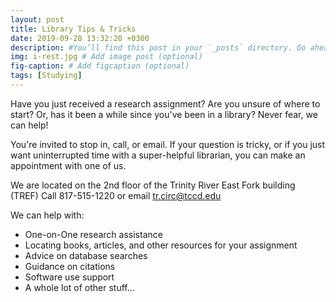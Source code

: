 ```yaml
---
layout: post
title: Library Tips & Tricks
date: 2019-09-28 13:32:20 +0300
description: #You’ll find this post in your `_posts` directory. Go ahead and edit it and re-build the site to see your changes. # Add post description (optional)
img: i-rest.jpg # Add image post (optional)
fig-caption: # Add figcaption (optional)
tags: [Studying]
---
```

Have you just received a research assignment? Are you unsure of where to start? Or, has it been a while since you've been in a library?
Never fear, we can help!

You're invited to stop in, call, or email. If your question is tricky, or if you just want uninterrupted time with a super-helpful librarian, you can make an appointment with one of us.

We are located on the 2nd floor of the Trinity River East Fork building (TREF)
Call 817-515-1220 or email tr.circ@tccd.edu

We can help with:

   - One-on-One research assistance
   - Locating books, articles, and other resources for your assignment
  - Advice on database searches
  -  Guidance on citations
  -  Software use support
  -  A whole lot of other stuff...

